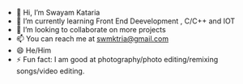 - 👋 Hi, I’m Swayam Kataria
- 🌱 I’m currently learning Front End Deevelopment , C/C++ and IOT
- 💞️ I’m looking to collaborate on more projects
- 📫 You can reach me at swmktria@gmail.com
- 😄 He/Him
- ⚡ Fun fact: I am good at photography/photo editing/remixing songs/video editing.

<!---
swayam-21max/swayam-21max is a ✨ special ✨ repository because its `README.md` (this file) appears on your GitHub profile.
You can click the Preview link to take a look at your changes.
--->
